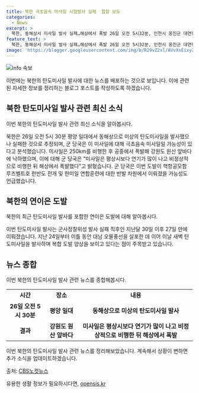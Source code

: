 ```yaml
---
title: 북한 극초음속 미사일 시험발사 실패  합참 보도
categories:
  - News
excerpt: >
  북한, 동해상서 미사일 발사 실패…해상에서 폭발 26일 오전 5시32분, 인천시 옹진군 대연평도 앞 바다 상공에 북한 탄도미사일 추정 항적운이 발견됐다. 북한이 동해상으로 미상의 탄도미사일을 발사했으나 실패했다는 합동참모본부 발표. 미사일은 250km 비행 후 폭발, 해상에 낙하. 군 당국은 극초음속 미사일 가능성을 분석 중. 이번 도발이 한미일 연합훈련 반발의 일환이라는 전망도 제시됨. (기사 제보: jebo@cbs.co.kr / 카카오톡: @노컷뉴스 / 사이트: https://url.kr/b71afn)
feature_text: >
  북한, 동해상서 미사일 발사 실패…해상에서 폭발 26일 오전 5시32분, 인천시 옹진군 대연평도 앞 바다 상공에 북한 탄도미사일 추정 항적운이 발견됐다. 북한이 동해상으로 미상의 탄도미사일을 발사했으나 실패했다는 합동참모본부 발표. 미사일은 250km 비행 후 폭발, 해상에 낙하. 군 당국은 극초음속 미사일 가능성을 분석 중. 이번 도발이 한미일 연합훈련 반발의 일환이라는 전망도 제시됨. (기사 제보: jebo@cbs.co.kr / 카카오톡: @노컷뉴스 / 사이트: https://url.kr/b71afn)
image: 'https://blogger.googleusercontent.com/img/b/R29vZ2xl/AVvXsEixyZcFfHzMRdzZMjFBmAUKJYCLCGyLL1o632UiGVXcaFdKo_bkvkuCioo0uUKlGfBVcT3P84aROyZIXSBEx3Aw5nCQ3pTgDom1WDC4m8eifvWiAmWEEVb4x6G_l8C0QH225ldMjyaFvpxGEBGNO37VmDTDMHGhJPq73UglMfDca1-0aw/s1600/blogspot.png'
---
```


<p><img src="https://blogger.googleusercontent.com/img/b/R29vZ2xl/AVvXsEixyZcFfHzMRdzZMjFBmAUKJYCLCGyLL1o632UiGVXcaFdKo_bkvkuCioo0uUKlGfBVcT3P84aROyZIXSBEx3Aw5nCQ3pTgDom1WDC4m8eifvWiAmWEEVb4x6G_l8C0QH225ldMjyaFvpxGEBGNO37VmDTDMHGhJPq73UglMfDca1-0aw/s1600/blogspot.png" alt="info 속보" /></p>

<p>이번에는 북한의 탄도미사일 발사에 대한 뉴스를 배포하는 것으로 보입니다. 이에 관련된 자세한 정보를 정리하는 블로그 포스트를 작성하도록 하겠습니다.</p>

<h2 data-ke-size="size26">북한 탄도미사일 발사 관련 최신 소식</h2>

<p>이번 북한의 탄도미사일 발사 관련 최신 소식을 알아봅시다.</p>

<p data-ke-size="size16">
북한은 26일 오전 5시 30분 평양 일대에서 동해상으로 미상의 탄도미사일을 발사했으나 실패한 것으로 추정되며, 군 당국은 이 미사일에 대해 극초음속 미사일일 가능성이 있다고 분석했습니다. 미사일은 250km를 비행한 후 공중에서 폭발해 강원도 원산 앞바다에 낙하했으며, 이에 대해 군 당국은 "미사일은 평상시보다 연기가 많이 나고 비정상적으로 비행한 뒤 해상에서 폭발했다"고 밝혔습니다. 군 당국은 이번 도발이 핵항공모함 루즈벨트호 한반도 전개 및 한미일 연합훈련에 대한 반발 차원에서 이뤄졌을 가능성도 언급했습니다.
</p>

<h2 data-ke-size="size26">북한의 연이은 도발</h2>

<p>북한의 최근 탄도미사일 발사를 포함한 연이은 도발에 대해 알아봅시다.</p>

<p data-ke-size="size16">
이번 탄도미사일 발사는 군사정찰위성 발사 실패 직후인 지난달 30일 이후 27일 만에 이뤄졌습니다. 지난 24일부터 이틀 동안 대남 오물풍선을 살포한 데 이어 이날 새벽 탄도미사일을 발사하며 복합 도발 양상을 보이고 있다는 점이 주목받고 있습니다.
</p>

<h2 data-ke-size="size26">뉴스 종합</h2>

<p>이번 북한의 탄도미사일 발사 관련 뉴스를 종합해봅시다.</p>

<table>
  <tr>
    <td style="text-align: center; height: 17px;"><b>시간</b></td>
    <td style="text-align: center; height: 17px;"><b>장소</b></td>
    <td style="text-align: center; height: 17px;"><b>내용</b></td>
  </tr>
  <tr>
    <td style="text-align: center; height: 17px;"><b>26일 오전 5시 30분</b></td>
    <td style="text-align: center; height: 17px;"><b>평양 일대</b></td>
    <td style="text-align: center; height: 17px;"><b>동해상으로 미상의 탄도미사일 발사</b></td>
  </tr>
  <tr>
    <td style="text-align: center; height: 17px;"><b>결과</b></td>
    <td style="text-align: center; height: 17px;"><b>강원도 원산 앞바다</b></td>
    <td style="text-align: center; height: 17px;"><b>미사일은 평상시보다 연기가 많이 나고 비정상적으로 비행한 뒤 해상에서 폭발</b></td>
  </tr>
</table>

<p data-ke-size="size16">
이번 북한의 탄도미사일 발사 관련 뉴스를 정리해보았습니다. 계속해서 상황이 변하면 추가 소식을 업데이트하겠습니다.
</p>

<p>출처: <a href="https://url.kr/b71afn">CBS노컷뉴스</a></p>
유용한 생활 정보가 필요하시다면, <a href="https://opensis.kr" rel="dofollow">opensis.kr</a>


